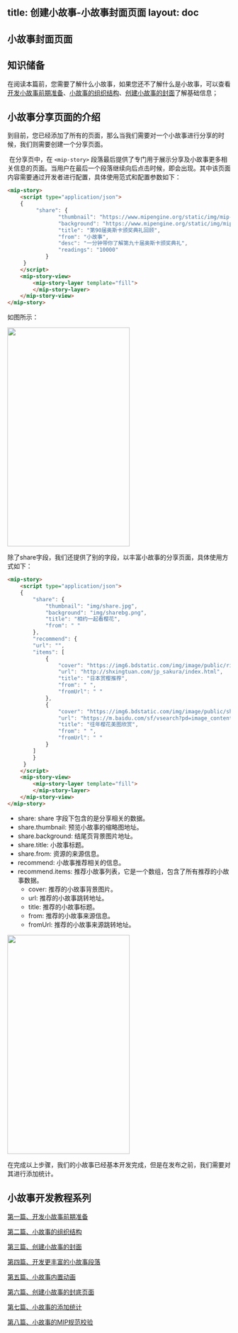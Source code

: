 title: 创建小故事-小故事封面页面
layout: doc
---

## 小故事封面页面

## 知识储备

​	在阅读本篇前，您需要了解什么小故事，如果您还不了解什么是小故事，可以查看[开发小故事前期准备](https://www.mipengine.org/doc/story/create1.html)、[小故事的组织结构](https://www.mipengine.org/doc/story/create2.html)、[创建小故事的封面](https://www.mipengine.org/doc/story/create3.html)了解基础信息；


## 小故事分享页面的介绍

​	到目前，您已经添加了所有的页面，那么当我们需要对一个小故事进行分享的时候，我们则需要创建一个分享页面。

​	在分享页中，在 `<mip-story>` 段落最后提供了专门用于展示分享及小故事更多相关信息的页面。当用户在最后一个段落继续向后点击时候，即会出现。其中该页面内容需要通过开发者进行配置，具体使用范式和配置参数如下：



```html
<mip-story>
    <script type="application/json">
    {
         "share": {
                "thumbnail": "https://www.mipengine.org/static/img/mip-story/cover.jpg",
                "background": "https://www.mipengine.org/static/img/mip-story/p8.png",
                "title": "第90届奥斯卡颁奖典礼回顾",
                "from": "小故事",
                "desc": "一分钟带你了解第九十届奥斯卡颁奖典礼",
                "readings": "10000"
            }
     }
	</script>
    <mip-story-view>
        <mip-story-layer template="fill">
        </mip-story-layer>
    </mip-story-view>
</mip-story>
```

如图所示：

<img src="http://mipstatic.baidu.com/static/mip-static/mip-story/demo/static/share.png" width="276" height="494" />


除了share字段，我们还提供了别的字段，以丰富小故事的分享页面，具体使用方式如下：

```html
<mip-story>
    <script type="application/json">
    {
        "share": {
            "thumbnail": "img/share.jpg",
            "background": "img/sharebg.png",
            "title": "相约一起看樱花",
            "from": " "
        },
        "recommend": {
        "url": "",
        "items": [
            {
                "cover": "https://img6.bdstatic.com/img/image/public/ribenshangying3.jpg",
                "url": "http://shxingtuan.com/jp_sakura/index.html",
                "title": "日本赏樱推荐",
                "from": " ",
                "fromUrl": " "
            },
            {
                "cover": "https://img6.bdstatic.com/img/image/public/shangyingmeitu.jpg",
                "url": "https://m.baidu.com/sf/vsearch?pd=image_content&word=%E8%B5%8F%E6%A8%B1&tn=vsearch&sa=vs_tab&lid=9813145669733695291&ms=1&atn=page&fr=tab&ssid=2e3d6e69757a696e616e6e616ece0f",
                "title": "往年樱花美图欣赏",
                "from": " ",
                "fromUrl": " "
            }
        ]
        }
     }
	</script>
    <mip-story-view>
        <mip-story-layer template="fill">
        </mip-story-layer>
    </mip-story-view>
</mip-story>
```

- share: share 字段下包含的是分享相关的数据。
- share.thumbnail: 预览小故事的缩略图地址。
- share.background: 结尾页背景图片地址。
- share.title: 小故事标题。
- share.from: 资源的来源信息。
- recommend: 小故事推荐相关的信息。
- recommend.items: 推荐小故事列表，它是一个数组，包含了所有推荐的小故事数据。
  - cover: 推荐的小故事背景图片。
  - url: 推荐的小故事跳转地址。
  - title: 推荐的小故事标题。
  - from: 推荐的小故事来源信息。
  - fromUrl: 推荐的小故事来源跳转地址。

<img src="http://mipstatic.baidu.com/static/mip-static/mip-story/demo/static/share.jpeg" width="276" height="494" />

在完成以上步骤，我们的小故事已经基本开发完成，但是在发布之前，我们需要对其进行添加统计。


## 小故事开发教程系列

[第一篇、开发小故事前期准备](https://www.mipengine.org/doc/story/add-stroy-before.html)

[第二篇、小故事的组织结构](https://www.mipengine.org/doc/story/story-organization-structure.html)

[第三篇、创建小故事的封面](https://www.mipengine.org/doc/story/add-stroy-cover.html)

[第四篇、开发更丰富的小故事段落](https://www.mipengine.org/doc/story/add-story-section.html)

[第五篇、小故事内置动画](https://www.mipengine.org/doc/story/add-story-animation.html)

[第六篇、创建小故事的封底页面](https://www.mipengine.org/doc/story/add-story-end.html)

[第七篇、小故事的添加统计](https://www.mipengine.org/doc/story/add-story-pix.html)

[第八篇、小故事的MIP规范校验](https://www.mipengine.org/doc/story/add-stroy-validate.html)


